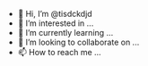 - 👋 Hi, I’m @tisdckdjd
- 👀 I’m interested in ...
- 🌱 I’m currently learning ...
- 💞️ I’m looking to collaborate on ...
- 📫 How to reach me ...

<!---
tisdckdjd/tisdckdjd is a ✨ special ✨ repository because its `README.md` (this file) appears on your GitHub profile.
You can click the Preview link to take a look at your changes.
--->
